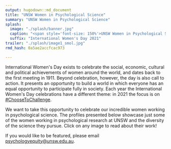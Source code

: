 ```yaml
---
output: hugodown::md_document
title: "UNSW Women in Psychological Science"
summary: "UNSW Women in Psychological Science"
splash:
  image: "./splash/banner.jpg"
  caption: "<span style='font-size: 150%'>UNSW Women in Psychological Science</span>"
  suffix: "International Women's Day 2021"
trailer: "./splash/image1_smol.jpg"
rmd_hash: 0a5ae2accfcac973

---
```


International Women's Day exists to celebrate the social, economic, cultural and political achievements of women around the world, and dates back to the first meeting in 1911. Beyond celebration, however, the day is also call to action. It presents an opportunity to build a world in which everyone has an equal opportunity to participate fully in society. Each year the International Women's Day celebrations have a different theme: in 2021 the focus is on [\#ChooseToChallenge](https://www.internationalwomensday.com/Theme).

We want to take this opportunity to celebrate our incredible women working in psychological science. The profiles presented below showcase just some of the women working in psychological research at UNSW and the diversity of the science they pursue. Click on any image to read about their work!

If you would like to be featured, please email <a href="mailto:psychologyequity@unsw.edu.au" class="email">psychologyequity@unsw.edu.au</a>.


